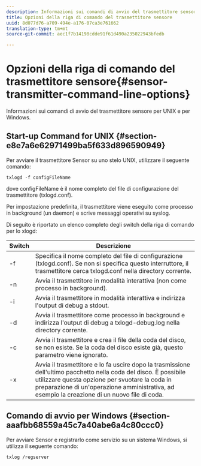 ```yaml
---
description: Informazioni sui comandi di avvio del trasmettitore sensore per UNIX e per Windows.
title: Opzioni della riga di comando del trasmettitore sensore
uuid: 8d077d76-a709-494e-a176-07ca3e761662
translation-type: tm+mt
source-git-commit: aec1f7b14198cdde91f61d490a235022943bfedb

---
```



# Opzioni della riga di comando del trasmettitore sensore{#sensor-transmitter-command-line-options}

Informazioni sui comandi di avvio del trasmettitore sensore per UNIX e per Windows.

## Start-up Command for UNIX {#section-e8e7a6e62971499ba5f633d896590949}

Per avviare il trasmettitore Sensor su uno stelo UNIX, utilizzare il seguente comando:

```
txlogd -f configFileName
```

dove configFileName è il nome completo del file di configurazione del trasmettitore (txlogd.conf).

Per impostazione predefinita, il trasmettitore viene eseguito come processo in background (un daemon) e scrive messaggi operativi su syslog.

Di seguito è riportato un elenco completo degli switch della riga di comando per lo xlogd:

| Switch | Descrizione |
|---|---|
| -f | Specifica il nome completo del file di configurazione (txlogd.conf). Se non si specifica questo interruttore, il trasmettitore cerca txlogd.conf nella directory corrente. |
| -n | Avvia il trasmettitore in modalità interattiva (non come processo in background). |
| -i | Avvia il trasmettitore in modalità interattiva e indirizza l&#39;output di debug a stdout. |
| -d | Avvia il trasmettitore come processo in background e indirizza l&#39;output di debug a txlogd-debug.log nella directory corrente. |
| -c | Avvia il trasmettitore e crea il file della coda del disco, se non esiste. Se la coda del disco esiste già, questo parametro viene ignorato. |
| -x | Avvia il trasmettitore e lo fa uscire dopo la trasmissione dell&#39;ultimo pacchetto nella coda del disco. È possibile utilizzare questa opzione per svuotare la coda in preparazione di un&#39;operazione amministrativa, ad esempio la creazione di un nuovo file di coda. |

## Comando di avvio per Windows {#section-aaafbb68559a45c7a40abe6a4c80ccc0}

Per avviare Sensor e registrarlo come servizio su un sistema Windows, si utilizza il seguente comando:

```
txlog /regserver
```

